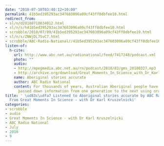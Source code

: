 ```yaml
---
date: "2018-07-10T03:40:12+10:00"
permalink: 41b5ed395293ac347603096a09cf43ff0dbfee10.html
redirect_from:
- sl/n/d20180710034012.html
- sl/n/s/h41b5ed395293ac347603096a09cf43ff0dbfee10.html
- scrobble/2018/07/09/41b5ed395293ac347603096a09cf43ff0dbfee10.html
- sl/n/s/ZNWjDL75vC7.html
- scrobble/ABC-Radio-National//41b5ed395293ac347603096a09cf43ff0dbfee10.html
listen-of:
  h-cite:
    url: http://www.abc.net.au/radionational/feed/7417248/podcast.xml
    photo: ""
    audio:
    - http://mpegmedia.abc.net.au/rn/podcast/2018/03/gms_20180327.mp3
    - http://archive.org/download/Great_Moments_In_Science_with_Dr_Karl_Kruszelnicki-Podcast-by-ABC_Radio_National/Aboriginal_stories_accurate.mp3
    name: Aboriginal stories accurate
    author: ABC Radio National
    content: For thousands of years, Australian Aboriginal people have accurately
      passed down information from one generation to the next using oral traditions.
title: ' \ud83c\udfa7 Listened to Aboriginal stories accurate by ABC Radio National
  From Great Moments In Science - with Dr Karl Kruszelnicki'
categories:
- scrobble
- audio
- Great Moments In Science - with Dr Karl Kruszelnicki
- ABC Radio National
- July
- 2018
- 9
---
```

